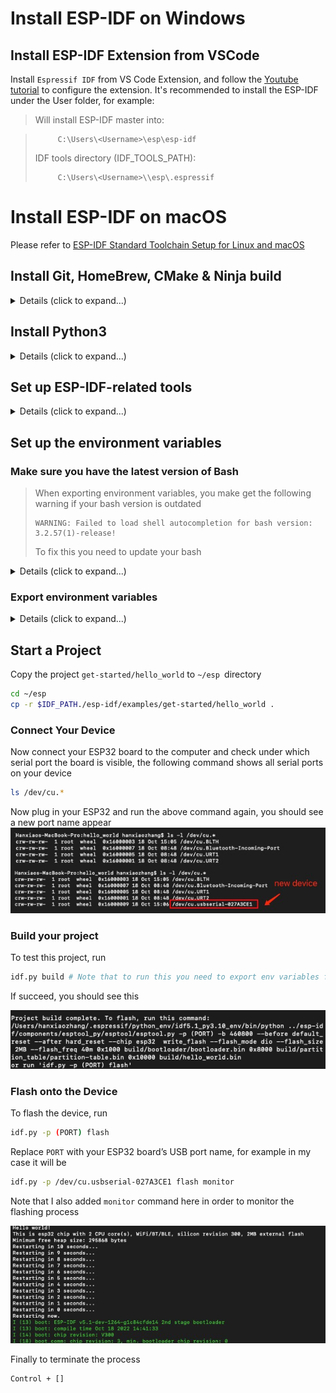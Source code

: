 # Install ESP-IDF on Windows
## Install ESP-IDF Extension from VSCode


      
Install `Espressif IDF` from VS Code Extension, and follow the [Youtube tutorial](https://www.youtube.com/watch?v=Lc6ausiKvQM) to configure the extension. It's recommended to install the ESP-IDF under the User folder, for example:

>Will install ESP-IDF master into:

>```
>      C:\Users\<Username>\esp\esp-idf
>```
>IDF tools directory (IDF_TOOLS_PATH): 
>```
>      C:\Users\<Username>\\esp\.espressif
>```


# Install ESP-IDF on macOS
Please refer to [ESP-IDF Standard Toolchain Setup for Linux and macOS](https://docs.espressif.com/projects/esp-idf/en/latest/esp32/get-started/linux-macos-setup.html)

## Install Git, HomeBrew, CMake & Ninja build
<details><summary>Details (click to expand...)</summary>

Check your git version 
```
git --version
```

Intsall HomeBrew
```sh
ruby -e "$(curl -fsSL https://raw.githubusercontent.com/Homebrew/install/master/install)"
```
Install CMake & Ninja build 
```
brew install cmake ninja dfu-util
```
It is strongly recommended to also install `ccache` for faster builds
```
brew install ccache
 ```

  
> Note that if you encounter the following error during any steps
> ```
> xcrun: error: invalid active developer path (/Library/Developer/CommandLineTools), missing xcrun at: /Library/Developer/CommandLineTools/usr/bin/xcrun
>```
> Then you will need to install the XCode command line tools to continue. You can install these by running
>```
>xcode-select --install
>```


</details>

## Install Python3
<details><summary>Details (click to expand...)</summary>

Check if you already have python3 installed 
```
python3 --version
```
If you don't have python, install it via HomeBrew
```
brew install python3
```
## Get ESP-IDF
Navigate to your installation directory 
```bash
mkdir -p ~/esp
cd ~/esp
git clone --recursive https://github.com/espressif/esp-idf.git
```

>ESP-IDF will be downloaded into `~/esp/esp-idf`
 </details>

## Set up ESP-IDF-related tools
<details><summary>Details (click to expand...)</summary>

To install tools for ESP32

```sh
cd ~/esp/esp-idf
./install.sh esp32
```
> For more tools installation options please refer to their [official document](https://docs.espressif.com/projects/esp-idf/en/latest/esp32/get-started/linux-macos-setup.html)
 </details>
 
## Set up the environment variables
### Make sure you have the latest version of Bash
>When exporting environment variables, you make get the following warning if your bash version is outdated 
>```
>WARNING: Failed to load shell autocompletion for bash version: 3.2.57(1)-release!
>```
>To fix this you need to update your bash

<details><summary>Details (click to expand...)</summary>

Check your bash version 
```bash
bash --version # if it is v3.2 means it is outdated
```
Install the latest version 
```
brew install bash
```
To verify installation
```bash
which -a bash

/bin/bash # old version
/usr/local/bin/bash # new version

````
To use the latest Bash shell as the default shell, you need to add its path to `/ect/shells` file
```bash
sudo vim /etc/shells # edit file via vim
```
Add `/usr/local/bin/bash` shell to its content
```
/bin/bash
/bin/csh
/bin/ksh
/bin/sh
/bin/tcsh
/bin/zsh
/usr/local/bin/bash
```

Finally run the following command to set the new version as default shell 
```bash
chsh -s /usr/local/bin/bash
```
Note that when you run  `bash` it will invoke `/usr/local/bin/bash`
```bash
bash
bash-5.0$ echo $BASH_VERSION
5.0.0(2)-release
```

To exit bash simply type `exit`

</details>

### Export environment variables

<details><summary>Details (click to expand...)</summary>
The installed tools are not yet added to the PATH environment variable. To make the tools usable from the command line, some environment variables must be set

```bash
. $HOME/esp/esp-idf/export.sh # Note the space between the leading dot and the path!
```


The output look like this:

<img src = "./mairs-course/image/exp-var.png">
</details>


## Start a Project
Copy the project `get-started/hello_world` to `~/esp `directory
```sh
cd ~/esp
cp -r $IDF_PATH./esp-idf/examples/get-started/hello_world .
```

### Connect Your Device
Now connect your ESP32 board to the computer and check under which serial port the board is visible, the following command shows all serial ports on your device
```sh
ls /dev/cu.* 
```
Now plug in your ESP32 and run the above command again, you should see a new port name appear
<img src ="./mairs-course/image/serial-port.png">

### Build your project
To test this project, run
```bash
idf.py build # Note that to run this you need to export env variables first!
```
If succeed, you should see this 

<img src ="./mairs-course/image/idf-build.png">

### Flash onto the Device
To flash the device, run 
```sh
idf.py -p (PORT) flash
```
Replace `PORT` with your ESP32 board’s USB port name, for example in my case it will be 
```sh
idf.py -p /dev/cu.usbserial-027A3CE1 flash monitor
```
Note that I also added `monitor` command here in order to monitor the flashing process

<img src = "./mairs-course/image/flash-device.png">

Finally to terminate the process
```sh
Control + []
```